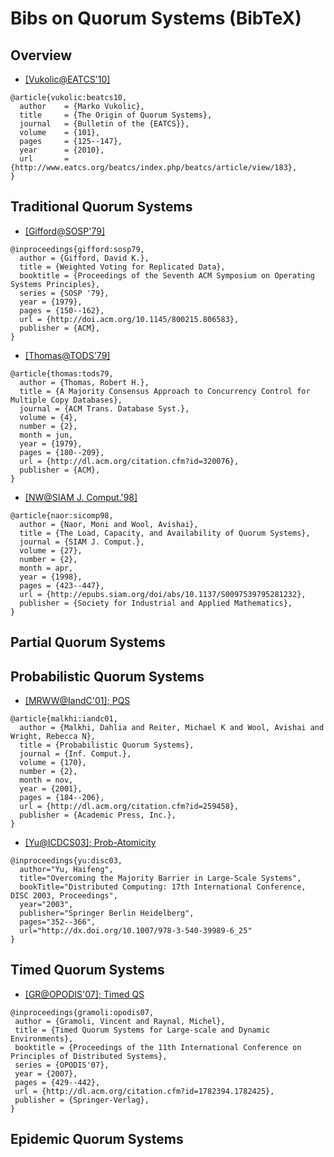 # Bibs on Quorum Systems (BibTeX)

## Overview

- [[Vukolic@EATCS'10]](http://dblp.uni-trier.de/rec/bibtex/journals/eatcs/Vukolic10)
```
@article{vukolic:beatcs10,
  author    = {Marko Vukolic},
  title     = {The Origin of Quorum Systems},
  journal   = {Bulletin of the {EATCS}},
  volume    = {101},
  pages     = {125--147},
  year      = {2010},
  url       = {http://www.eatcs.org/beatcs/index.php/beatcs/article/view/183},
}
```

## Traditional Quorum Systems

- [[Gifford@SOSP'79]](http://dl.acm.org/citation.cfm?id=806583)
```
@inproceedings{gifford:sosp79,
  author = {Gifford, David K.},
  title = {Weighted Voting for Replicated Data},
  booktitle = {Proceedings of the Seventh ACM Symposium on Operating Systems Principles},
  series = {SOSP '79},
  year = {1979},
  pages = {150--162},
  url = {http://doi.acm.org/10.1145/800215.806583},
  publisher = {ACM},
}
```

- [[Thomas@TODS'79]](http://dl.acm.org/citation.cfm?id=320076)
```
@article{thomas:tods79,
  author = {Thomas, Robert H.},
  title = {A Majority Consensus Approach to Concurrency Control for Multiple Copy Databases},
  journal = {ACM Trans. Database Syst.},
  volume = {4},
  number = {2},
  month = jun,
  year = {1979},
  pages = {180--209},
  url = {http://dl.acm.org/citation.cfm?id=320076},
  publisher = {ACM},
} 
```

- [[NW@SIAM J. Comput.'98]](http://dl.acm.org/citation.cfm?id=279096)
```
@article{naor:sicomp98,
  author = {Naor, Moni and Wool, Avishai},
  title = {The Load, Capacity, and Availability of Quorum Systems},
  journal = {SIAM J. Comput.},
  volume = {27},
  number = {2},
  month = apr,
  year = {1998},
  pages = {423--447},
  url = {http://epubs.siam.org/doi/abs/10.1137/S0097539795281232},
  publisher = {Society for Industrial and Applied Mathematics},
}
```

## Partial Quorum Systems

## Probabilistic Quorum Systems
- [[MRWW@IandC'01]; PQS](http://dl.acm.org/citation.cfm?id=506064&preflayout=tabs)
```
@article{malkhi:iandc01,
  author = {Malkhi, Dahlia and Reiter, Michael K and Wool, Avishai and Wright, Rebecca N},
  title = {Probabilistic Quorum Systems},
  journal = {Inf. Comput.},
  volume = {170},
  number = {2},
  month = nov,
  year = {2001},
  pages = {184--206},
  url = {http://dl.acm.org/citation.cfm?id=259458},
  publisher = {Academic Press, Inc.},
}
```

- [[Yu@ICDCS03]; Prob-Atomicity](http://link.springer.com/chapter/10.1007%2F978-3-540-39989-6_25)
```
@inproceedings{yu:disc03,
  author="Yu, Haifeng",
  title="Overcoming the Majority Barrier in Large-Scale Systems",
  bookTitle="Distributed Computing: 17th International Conference, DISC 2003, Proceedings",
  year="2003",
  publisher="Springer Berlin Heidelberg",
  pages="352--366",
  url="http://dx.doi.org/10.1007/978-3-540-39989-6_25"
}
```

## Timed Quorum Systems

- [[GR@OPODIS'07]; Timed QS](http://dl.acm.org/citation.cfm?id=1782425)
```
@inproceedings{gramoli:opodis07,
 author = {Gramoli, Vincent and Raynal, Michel},
 title = {Timed Quorum Systems for Large-scale and Dynamic Environments},
 booktitle = {Proceedings of the 11th International Conference on Principles of Distributed Systems},
 series = {OPODIS'07},
 year = {2007},
 pages = {429--442},
 url = {http://dl.acm.org/citation.cfm?id=1782394.1782425},
 publisher = {Springer-Verlag},
} 
```

## Epidemic Quorum Systems
